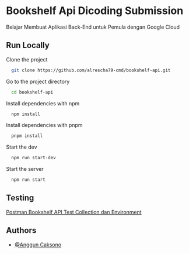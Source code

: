 
# Bookshelf Api Dicoding Submission

Belajar Membuat Aplikasi Back-End untuk Pemula dengan Google Cloud


## Run Locally

Clone the project

```bash
  git clone https://github.com/alrescha79-cmd/bookshelf-api.git
```

Go to the project directory

```bash
  cd bookshelf-api
```

Install dependencies with npm

```bash
  npm install
```

Install dependencies with pnpm

```bash
  pnpm install
```

Start the dev

```bash
  npm run start-dev
```

Start the server

```bash
  npm run start
```


## Testing

[Postman Bookshelf API Test Collection dan Environment](https://github.com/dicodingacademy/a261-backend-pemula-labs/raw/099-shared-files/BookshelfAPITestCollectionAndEnvironment.zip)


## Authors

- [@Anggun Caksono](https://github.com/alrescha79-cmd/)

